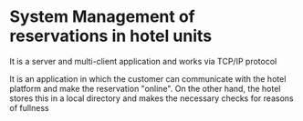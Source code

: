 # System Management of reservations in hotel units

It is a server and multi-client application and works via TCP/IP protocol

It is an application in which the customer can communicate with the hotel platform and make the reservation "online".
On the other hand, the hotel stores this in a local directory and makes the necessary checks for reasons of fullness

